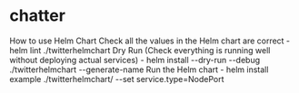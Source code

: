 # chatter

How to use Helm Chart
Check all the values in the Helm chart are correct  - helm lint ./twitterhelmchart
Dry Run (Check everything is running well without deploying actual services) -  helm install --dry-run --debug ./twitterhelmchart --generate-name
Run the Helm chart - helm install example ./twitterhelmchart/ --set service.type=NodePort
